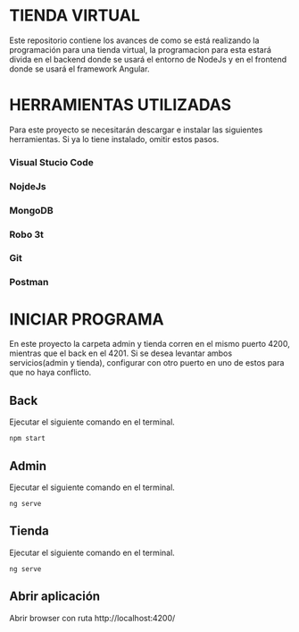 #  TIENDA VIRTUAL

Este repositorio contiene los avances de como se está realizando la programación para una tienda virtual,
la programacion para esta estará divida en el backend donde se usará el entorno de NodeJs y en el frontend donde se usará el framework Angular.

# HERRAMIENTAS UTILIZADAS

Para este proyecto se necesitarán descargar e instalar las siguientes herramientas.
Si ya lo tiene instalado, omitir estos pasos.

### Visual Stucio Code
### NojdeJs
### MongoDB
### Robo 3t
### Git
### Postman


# INICIAR PROGRAMA

En este proyecto la carpeta admin y tienda corren en el mismo puerto 4200, mientras que el back en el 4201.
Si se desea levantar ambos servicios(admin y tienda), configurar con otro puerto en uno de estos para que no haya conflicto.

## Back

Ejecutar el siguiente comando en el terminal.

```console
npm start
```

## Admin

Ejecutar el siguiente comando en el terminal.

```console
ng serve
```

## Tienda

Ejecutar el siguiente comando en el terminal.

```console
ng serve
```

## Abrir aplicación

Abrir browser con ruta http://localhost:4200/

